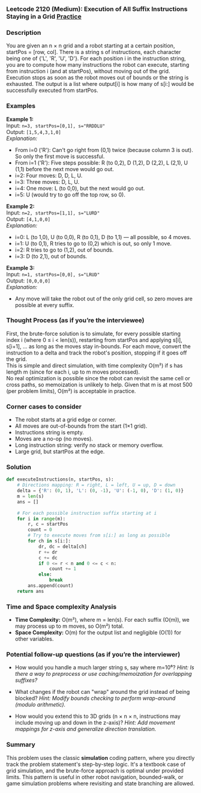 ### Leetcode 2120 (Medium): Execution of All Suffix Instructions Staying in a Grid [Practice](https://leetcode.com/problems/execution-of-all-suffix-instructions-staying-in-a-grid)

### Description  
You are given an n × n grid and a robot starting at a certain position, startPos = [row, col]. There is a string s of instructions, each character being one of {'L', 'R', 'U', 'D'}. For each position i in the instruction string, you are to compute how many instructions the robot can execute, starting from instruction i (and at startPos), without moving out of the grid. Execution stops as soon as the robot moves out of bounds or the string is exhausted. The output is a list where output[i] is how many of s[i:] would be successfully executed from startPos.

### Examples  

**Example 1:**  
Input: `n=3, startPos=[0,1], s="RRDDLU"`  
Output: `[1,5,4,3,1,0]`  
*Explanation:*
- From i=0 ('R'): Can't go right from (0,1) twice (because column 3 is out). So only the first move is successful.
- From i=1 ('R'): Five steps possible: R (to 0,2), D (1,2), D (2,2), L (2,1), U (1,1) before the next move would go out.
- i=2: Four moves: D, D, L, U.
- i=3: Three moves: D, L, U.
- i=4: One move: L (to 0,0), but the next would go out.
- i=5: U (would try to go off the top row, so 0).

**Example 2:**  
Input: `n=2, startPos=[1,1], s="LURD"`  
Output: `[4,1,0,0]`  
*Explanation:*  
- i=0: L (to 1,0), U (to 0,0), R (to 0,1), D (to 1,1) — all possible, so 4 moves.
- i=1: U (to 0,1), R tries to go to (0,2) which is out, so only 1 move.
- i=2: R tries to go to (1,2), out of bounds.
- i=3: D (to 2,1), out of bounds.

**Example 3:**  
Input: `n=1, startPos=[0,0], s="LRUD"`  
Output: `[0,0,0,0]`  
*Explanation:*  
- Any move will take the robot out of the only grid cell, so zero moves are possible at every suffix.

### Thought Process (as if you’re the interviewee)  
First, the brute-force solution is to simulate, for every possible starting index i (where 0 ≤ i < len(s)), restarting from startPos and applying s[i], s[i+1], ... as long as the moves stay in-bounds. For each move, convert the instruction to a delta and track the robot's position, stopping if it goes off the grid.  
This is simple and direct simulation, with time complexity O(m²) if s has length m (since for each i, up to m moves processed).  
No real optimization is possible since the robot can revisit the same cell or cross paths, so memoization is unlikely to help. Given that m is at most 500 (per problem limits), O(m²) is acceptable in practice.

### Corner cases to consider  
- The robot starts at a grid edge or corner.
- All moves are out-of-bounds from the start (1×1 grid).
- Instructions string is empty.
- Moves are a no-op (no moves).
- Long instruction string: verify no stack or memory overflow.
- Large grid, but startPos at the edge.

### Solution

```python
def executeInstructions(n, startPos, s):
    # Directions mapping: R = right, L = left, U = up, D = down
    delta = {'R': (0, 1), 'L': (0, -1), 'U': (-1, 0), 'D': (1, 0)}
    m = len(s)
    ans = []
    
    # For each possible instruction suffix starting at i
    for i in range(m):
        r, c = startPos
        count = 0
        # Try to execute moves from s[i:] as long as possible
        for ch in s[i:]:
            dr, dc = delta[ch]
            r += dr
            c += dc
            if 0 <= r < n and 0 <= c < n:
                count += 1
            else:
                break
        ans.append(count)
    return ans
```

### Time and Space complexity Analysis  

- **Time Complexity:** O(m²), where m = len(s). For each suffix (O(m)), we may process up to m moves, so O(m²) total.
- **Space Complexity:** O(m) for the output list and negligible (O(1)) for other variables.

### Potential follow-up questions (as if you’re the interviewer)  

- How would you handle a much larger string s, say where m=10⁶?
  *Hint: Is there a way to preprocess or use caching/memoization for overlapping suffixes?*

- What changes if the robot can "wrap" around the grid instead of being blocked?
  *Hint: Modify bounds checking to perform wrap-around (modulo arithmetic).*

- How would you extend this to 3D grids (n × n × n, instructions may include moving up and down in the z-axis)?
  *Hint: Add movement mappings for z-axis and generalize direction translation.*

### Summary
This problem uses the classic **simulation** coding pattern, where you directly track the problem statement's step-by-step logic. It's a textbook case of grid simulation, and the brute-force approach is optimal under provided limits. This pattern is useful in other robot navigation, bounded-walk, or game simulation problems where revisiting and state branching are allowed.